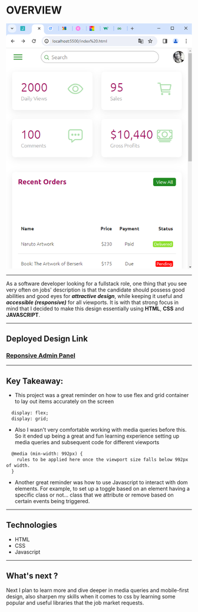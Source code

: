 # OVERVIEW

![Responsive Admin panel Design](/assets/imgs/preview.png)

***
As a software developer looking for a fullstack role, one thing that you see very often
on jobs' description is that the candidate should possess good abilities and good eyes
for ***attractive design***, while keeping it useful and ***accessible (responsive)*** for all viewports. It is with
that strong focus in mind that I decided to make this design essentially using **HTML**, **CSS** and
**JAVASCRIPT**.

***
## Deployed Design Link

### [Reponsive Admin Panel](https://res-adpanel.netlify.app/)
***

## Key Takeaway:
- This project was a great reminder on how to use flex and grid container to lay out items accurately
on the screen
```
  display: flex;
  display: grid;
```
- Also I wasn't very comfortable working with media queries before this. So it ended up being a great
and fun learning experience setting up media queries and subsequent code for different viewports
```
  @media (min-width: 992px) {
    rules to be applied here once the viewport size falls below 992px of width.
  }
```
- Another great reminder was how to use Javascript to interact with dom elements.
For example, to set up a toggle based on an element having a specific class or not... class that
we attribute or remove based on certain events being triggered.

***
## Technologies
- HTML
- CSS
- Javascript
***
## What's next ?
Next I plan to learn more and dive deeper in media queries and mobile-first design, also 
sharpen my skills when it comes to css by learning some popular and useful libraries that the job market
requests.




